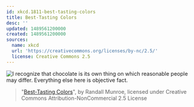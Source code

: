 ```yaml
---
id: xkcd.1811-best-tasting-colors
title: Best-Tasting Colors
desc: ''
updated: 1489561200000
created: 1489561200000
sources:
  name: xkcd
  url: 'https://creativecommons.org/licenses/by-nc/2.5/'
  license: Creative Commons 2.5
---
```

![I recognize that chocolate is its own thing on which reasonable people may differ. Everything else here is objective fact.](https://imgs.xkcd.com/comics/best_tasting_colors.png)
> "[Best-Tasting Colors](https://xkcd.com/1811/)", by Randall Munroe, licensed under Creative Commons Attribution-NonCommercial 2.5 License
